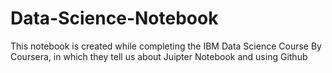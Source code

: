 # Data-Science-Notebook
This notebook is created while completing the IBM Data Science Course By Coursera, in which they tell us about Juipter Notebook and using Github
